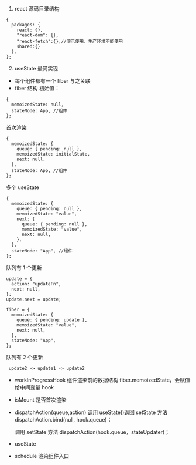 1. react 源码目录结构

```
{
  packages: {
    react: {},
    "react-dom": {},
    "react-fetch":{},//演示使用，生产环境不能使用
    shared:{}
  },
};
```

2. useState 最简实现

- 每个组件都有一个 fiber 与之关联
- fiber 结构
  初始值：

```
{
  memoizedState: null,
  stateNode: App, //组件
};
```

首次渲染

```
{
  memoizedState: {
    queue: { pending: null },
    memoizedState: initialState,
    next: null,
  },
  stateNode: App, //组件
};
```

多个 useState

```
{
  memoizedState: {
    queue: { pending: null },
    memoizedState: "value",
    next: {
      queue: { pending: null },
      memoizedState: "value",
      next: null,
    },
  },
  stateNode: "App", //组件
};
```

队列有 1 个更新

```
update = {
  action: "updateFn",
  next: null,
};
update.next = update;

fiber = {
  memoizedState: {
    queue: { pending: update },
    memoizedState: "value",
    next: null,
  },
  stateNode: "App",
};
```

队列有 2 个更新

```
 update2 -> update1 -> update2
```

- workInProgressHook
  组件渲染前的数据结构 fiber.memoizedState，会赋值给中间变量 hook

- isMount
  是否首次渲染

- dispatchAction(queue,action)
  调用 useState()返回 setState 方法 dispatchAction.bind(null, hook.queue)；

  调用 setState 方法 dispatchAction(hook.queue，stateUpdater)；

- useState
- schedule
  渲染组件入口
